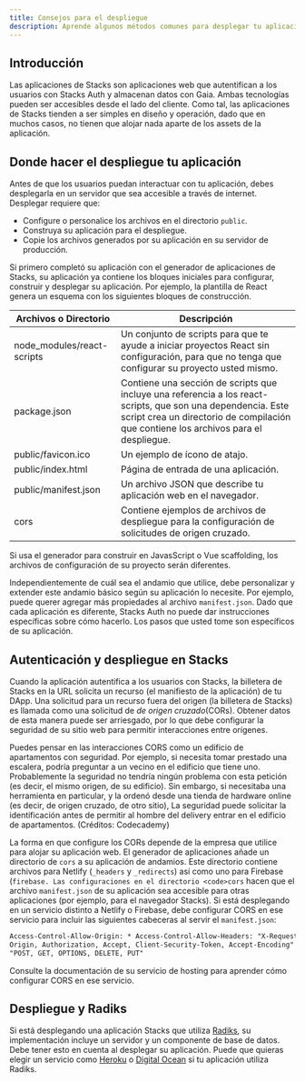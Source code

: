 ```yaml
---
title: Consejos para el despliegue
description: Aprende algunos métodos comunes para desplegar tu aplicación.
---
```


## Introducción

Las aplicaciones de Stacks son aplicaciones web que autentifican a los usuarios con Stacks Auth y almacenan datos con Gaia. Ambas tecnologías pueden ser accesibles desde el lado del cliente. Como tal, las aplicaciones de Stacks tienden a ser simples en diseño y operación, dado que en muchos casos, no tienen que alojar nada aparte de los assets de la aplicación.

## Donde hacer el despliegue tu aplicación

Antes de que los usuarios puedan interactuar con tu aplicación, debes desplegarla en un servidor que sea accesible a través de internet. Desplegar requiere que:

- Configure o personalice los archivos en el directorio `public`.
- Construya su aplicación para el despliegue.
- Copie los archivos generados por su aplicación en su servidor de producción.

Si primero completó su aplicación con el generador de aplicaciones de Stacks, su aplicación ya contiene los bloques iniciales para configurar, construir y desplegar su aplicación. Por ejemplo, la plantilla de React genera un esquema con los siguientes bloques de construcción.

| Archivos o Directorio      | Descripción                                                                                                                                                                                          |
| -------------------------- | ---------------------------------------------------------------------------------------------------------------------------------------------------------------------------------------------------- |
| node_modules/react-scripts | Un conjunto de scripts para que te ayude a iniciar proyectos React sin configuración, para que no tenga que configurar su proyecto usted mismo.                                                      |
| package.json               | Contiene una sección de scripts que incluye una referencia a los react-scripts, que son una dependencia. Este script crea un directorio de compilación que contiene los archivos para el despliegue. |
| public/favicon.ico         | Un ejemplo de ícono de atajo.                                                                                                                                                                        |
| public/index.html          | Página de entrada de una aplicación.                                                                                                                                                                 |
| public/manifest.json       | Un archivo JSON que describe tu aplicación web en el navegador.                                                                                                                                      |
| cors                       | Contiene ejemplos de archivos de despliegue para la configuración de solicitudes de origen cruzado.                                                                                                  |

Si usa el generador para construir en JavasScript o Vue scaffolding, los archivos de configuración de su proyecto serán diferentes.

Independientemente de cuál sea el andamio que utilice, debe personalizar y extender este andamio básico según su aplicación lo necesite. Por ejemplo, puede querer agregar más propiedades al archivo `manifest.json`. Dado que cada aplicación es diferente, Stacks Auth no puede dar instrucciones específicas sobre cómo hacerlo. Los pasos que usted tome son específicos de su aplicación.

## Autenticación y despliegue en Stacks

Cuando la aplicación autentifica a los usuarios con Stacks, la billetera de Stacks en la URL solicita un recurso (el manifiesto de la aplicación) de tu DApp. Una solicitud para un recurso fuera del origen (la billetera de Stacks) es llamada como una solicitud de _de origen cruzado_(CORs). Obtener datos de esta manera puede ser arriesgado, por lo que debe configurar la seguridad de su sitio web para permitir interacciones entre orígenes.

Puedes pensar en las interacciones CORS como un edificio de apartamentos con seguridad. Por ejemplo, si necesita tomar prestado una escalera, podría preguntar a un vecino en el edificio que tiene uno. Probablemente la seguridad no tendría ningún problema con esta petición (es decir, el mismo origen, de su edificio). Sin embargo, si necesitaba una herramienta en particular, y la ordenó desde una tienda de hardware online (es decir, de origen cruzado, de otro sitio), La seguridad puede solicitar la identificación antes de permitir al hombre del delivery entrar en el edificio de apartamentos. (Créditos: Codecademy)

La forma en que configure los CORs depende de la empresa que utilice para alojar su aplicación web. El generador de aplicaciones añade un directorio de `cors` a su aplicación de andamios. Este directorio contiene archivos para Netlify (`_headers` y `_redirects`) así como uno para Firebase (`firebase. Las configuraciones en el directorio <code>cors` hacen que el archivo `manifest.json` de su aplicación sea accesible para otras aplicaciones (por ejemplo, para el navegador Stacks). Si está desplegando en un servicio distinto a Netlify o Firebase, debe configurar CORS en ese servicio para incluir las siguientes cabeceras al servir el `manifest.json`:

```html
Access-Control-Allow-Origin: * Access-Control-Allow-Headers: "X-Requested-With, Content-Type,
Origin, Authorization, Accept, Client-Security-Token, Accept-Encoding" Access-Control-Allow-Methods:
"POST, GET, OPTIONS, DELETE, PUT"
```

Consulte la documentación de su servicio de hosting para aprender cómo configurar CORS en ese servicio.

## Despliegue y Radiks

Si está desplegando una aplicación Stacks que utiliza [Radiks](https://github.com/stacks-network/radiks), su implementación incluye un servidor y un componente de base de datos. Debe tener esto en cuenta al desplegar su aplicación. Puede que quieras elegir un servicio como [Heroku](https://www.heroku.com) o [Digital Ocean](https://www.digitalocean.com) si tu aplicación utiliza Radiks.
